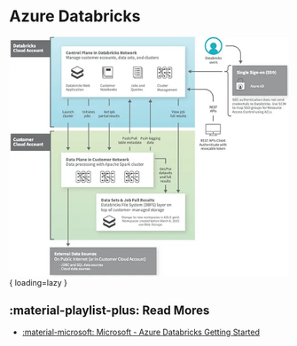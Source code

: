 # Azure Databricks

![Azure Databricks Architecture](img/adb-architecture.png){ loading=lazy }

## :material-playlist-plus: Read Mores

- [:material-microsoft: Microsoft - Azure Databricks Getting Started](https://learn.microsoft.com/en-us/azure/databricks/getting-started/overview)
